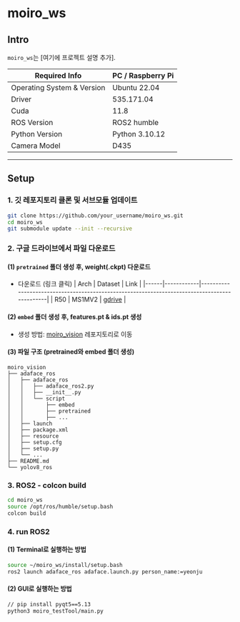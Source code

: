 # moiro_ws

## Intro
`moiro_ws`는 [여기에 프로젝트 설명 추가].

| Required Info                         | PC / Raspberry Pi |
|---------------------------------|------------------------------------------- |
| Operating System & Version |  Ubuntu 22.04  | 
| Driver                            |  535.171.04 | 
| Cuda                            |  11.8 | 
| ROS Version    |  ROS2 humble |
| Python Version    |  Python 3.10.12 |
| Camera Model |  D435 | 

----------------------------------------------------------------------------------------------------

## Setup

### 1. 깃 레포지토리 클론 및 서브모듈 업데이트

```sh
git clone https://github.com/your_username/moiro_ws.git
cd moiro_ws
git submodule update --init --recursive
```

### 2. 구글 드라이브에서 파일 다운로드
#### (1)  ```pretrained``` 폴더 생성 후, weight(.ckpt) 다운로드
- 다운로드 (링크 클릭)
  | Arch | Dataset    | Link                                                                                         |
  |------|------------|----------------------------------------------------------------------------------------------|
  | R50  | MS1MV2     | [gdrive](https://drive.google.com/file/d/1eUaSHG4pGlIZK7hBkqjyp2fc2epKoBvI/view?usp=sharing) |

#### (2) ```embed``` 폴더 생성 후, features.pt & ids.pt 생성
- 생성 방법: [moiro_vision](https://github.com/MOIRO-KAIROS/moiro_vision) 레포지토리로 이동
  
#### (3) 파일 구조 (pretrained와 embed 폴더 생성)
  ```
  moiro_vision
  ├── adaface_ros
  │   ├── adaface_ros
  │   │   ├── adaface_ros2.py
  │   │   ├── __init__.py
  │   │   └── script
  │   │       ├── embed
  │   │       ├── pretrained
  │   │       ├── ...
  │   ├── launch
  │   ├── package.xml
  │   ├── resource
  │   ├── setup.cfg
  │   ├── setup.py
  │   └── ...   
  ├── README.md
  └── yolov8_ros
  ```

### 3. ROS2 - colcon build
```sh
cd moiro_ws
source /opt/ros/humble/setup.bash
colcon build
```

### 4. run ROS2
#### (1) Terminal로 실행하는 방법
```sh
source ~/moiro_ws/install/setup.bash
ros2 launch adaface_ros adaface.launch.py person_name:=yeonju
```

#### (2) GUI로 실행하는 방법
```sh
// pip install pyqt5==5.13
python3 moiro_testTool/main.py
```
